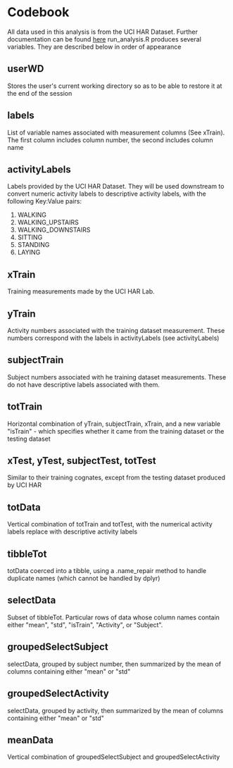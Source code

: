 # Codebook
All data used in this analysis is from the UCI HAR Dataset. Further documentation can be found [here](http://archive.ics.uci.edu/ml/datasets/Human+Activity+Recognition+Using+Smartphones#)
run_analysis.R produces several variables. They are described below in order of appearance

## userWD
Stores the user's current working directory so as to be able to restore it at the end of the session

## labels
List of variable names associated with measurement columns (See xTrain). The first column includes column number, the second includes column name

## activityLabels
Labels provided by the UCI HAR Dataset. They will be used downstream to convert numeric activity labels to descriptive activity labels, with the following Key:Value pairs:
1. WALKING
2. WALKING_UPSTAIRS
3. WALKING_DOWNSTAIRS
4. SITTING
5. STANDING
6. LAYING

## xTrain
Training measurements made by the UCI HAR Lab. 

## yTrain
Activity numbers associated with the training dataset measurement. These numbers correspond with the labels in activityLabels (see activityLabels)

## subjectTrain
Subject numbers associated with he training dataset measurements. These do not have descriptive labels associated with them.

## totTrain
Horizontal combination of yTrain, subjectTrain, xTrain, and a new variable "isTrain" - which specifies whether it came from the training dataset or the testing dataset

## xTest, yTest, subjectTest, totTest
Similar to their training cognates, except from the testing dataset produced by UCI HAR

## totData
Vertical combination of totTrain and totTest, with the numerical activity labels replace with descriptive activity labels

## tibbleTot
totData coerced into a tibble, using a .name_repair method to handle duplicate names (which cannot be handled by dplyr)

## selectData
Subset of tibbleTot. Particular rows of data whose column names contain either "mean", "std", "isTrain", "Activity", or "Subject".

## groupedSelectSubject
selectData, grouped by subject number, then summarized by the mean of columns containing either "mean" or "std"

## groupedSelectActivity
selectData, grouped by activity, then summarized by the mean of columns containing either "mean" or "std"

## meanData
Vertical combination of groupedSelectSubject and groupedSelectActivity
